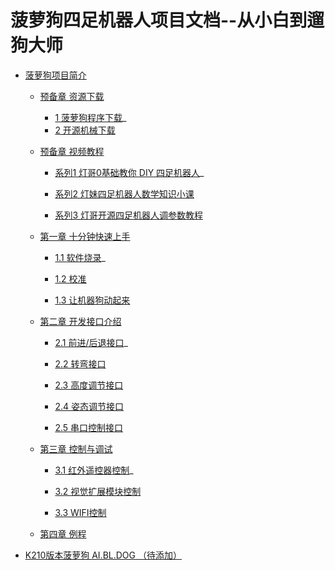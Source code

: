  # 菠萝狗四足机器人项目文档--从小白到遛狗大师

  * [菠萝狗项目简介](README.md)
    
    * [预备章 资源下载](ch0/RepSearchPractice.md)
      
      * [1 菠萝狗程序下载](ch0/RepTaskBasic.md)_
      * [2 开源机械下载](ch0/RepTaskAdvanced.md)
      
    * [预备章 视频教程](ch0/RepSearchPractice.md)
    
      * [系列1 灯哥0基础教你 DIY 四足机器人](ch0/RepTaskBasic.md)_
    
      * [系列2 灯妹四足机器人数学知识小课](ch0/RepTaskBasic.md)
    
      * [系列3 灯哥开源四足机器人调参数教程](ch0/RepTaskBasic.md)

    * [第一章 十分钟快速上手](ch0/RepSearchPractice.md)
    
      * [1.1 软件烧录](ch0/RepTaskBasic.md)_
    
      * [1.2 校准](ch0/RepTaskBasic.md)
    
      * [1.3 让机器狗动起来](ch0/RepTaskBasic.md)

    * [第二章 开发接口介绍](ch0/RepSearchPractice.md)
    
      * [2.1 前进/后退接口](ch0/RepTaskBasic.md)_
    
      * [2.2 转弯接口](ch0/RepTaskBasic.md)
    
      * [2.3 高度调节接口](ch0/RepTaskBasic.md)

      * [2.4 姿态调节接口](ch0/RepTaskBasic.md)

      * [2.5 串口控制接口](ch0/RepTaskBasic.md)

    * [第三章 控制与调试](ch0/RepSearchPractice.md)
    
      * [3.1 红外遥控器控制](ch0/RepTaskBasic.md)_
    
      * [3.2 视觉扩展模块控制](ch0/RepTaskBasic.md)
    
      * [3.3 WIFI控制](ch0/RepTaskBasic.md)

    * [第四章 例程](ch0/RepSearchPractice.md)
* [K210版本菠萝狗 AI.BL.DOG （待添加）](README.md)